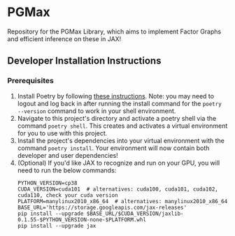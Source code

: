 # PGMax
Repository for the PGMax Library, which aims to implement Factor Graphs and efficient inference on these in JAX!

## Developer Installation Instructions
### Prerequisites
1. Install Poetry by following [these instructions](https://python-poetry.org/docs/). Note: you may need to logout and log back in after running the install command for the `poetry --version` command to work in your shell environment.
1. Navigate to this project's directory and activate a poetry shell via the command `poetry shell`. This creates and activates a virtual environment for you to use with this project.
1. Install the project's dependencies into your virtual environment with the command `poetry install`. Your environment will now contain both developer and user dependencies!
1. (Optional) If you'd like JAX to recognize and run on your GPU, you will need to run the below commands:
    ```
    PYTHON_VERSION=cp38  
    CUDA_VERSION=cuda101  # alternatives: cuda100, cuda101, cuda102, cuda110, check your cuda version
    PLATFORM=manylinux2010_x86_64  # alternatives: manylinux2010_x86_64
    BASE_URL='https://storage.googleapis.com/jax-releases'
    pip install --upgrade $BASE_URL/$CUDA_VERSION/jaxlib-0.1.55-$PYTHON_VERSION-none-$PLATFORM.whl
    pip install --upgrade jax
    ```

